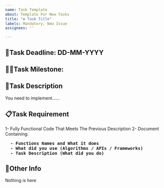 ```yaml
---
name: Task Template
about: Template For New Tasks
title: "❇️ Task Title"
labels: Mandatory, New Issue
assignees: ''

---
```


## 📅Task Deadline: DD-MM-YYYY
## 🧗‍♂️Task Milestone: #
## 📜Task Description
You need to implement......

## 📋Task Requirement
1- Fully Functional Code That Meets The Previous Description
2- Document Containing: 
<pre><strong>  - Functions Names and What it does
  - What did you use (Algorithms / APIs / Frameworks)
  - Task Description (What did you do)
</strong></pre>
## 📍Other Info
Nothing is here
